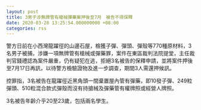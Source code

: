 ```yaml
---
layout: post
title: 3男子涉無牌管有槍械彈藥案押後至7月　被告不得保釋
date: 2020-03-28 13:25:54.000000000 +08:00
categories: rss
---
```


警方日前在小西灣龍躍徑的山邊石屋，檢獲子彈、彈頭、彈殼等770種原材料，3名男子被捕，涉嫌一項無牌管有槍械或彈藥罪，案件在東區裁判法院提堂，主任裁判官錢禮認為案件嚴重，仍有疑犯在逃，拒絕3名被告的保釋申請，並將案件押後至7月17日再訊，以待警方檢驗證物及進一步調查，期間3人需還押候訊。

控罪指，3名被告在龍躍徑近黑角頭一間棄置屋內管有彈藥，即10發子彈、249粒彈頭、510粒混合款式彈殼而沒有持搶械及彈藥管有權牌照或經營人牌照。

3名被告年齡介乎20至23歲，包括兩名學生。
